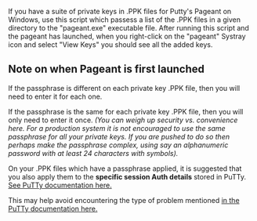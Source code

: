 If you have a suite of private keys in .PPK files for Putty's Pageant on Windows, use this script which passess a list of the .PPK files in a given directory to the "pageant.exe" executable file. After running this script and the pageant has launched, when you right-click on the "pageant" Systray icon and select "View Keys" you should see all the added keys.

## Note on when Pageant is first launched
If the passphrase is different on each private key .PPK file, then you will need to enter it for each one. 

If the passphrase is the same for each private key .PPK file, then you will only need to enter it once.
_(You can weigh up security vs. convenience here. For a production system it is not encouraged to use the same passphrase for all your private keys. If you are pushed to do so then perhaps make the passphrase complex, using say an alphanumeric password with at least 24 characters with symbols)._

On your .PPK files which have a passphrase applied, it is suggested that you also apply them to the **specific session Auth details** stored in PuTTy.
[See PuTTy documentation here.](https://documentation.help/PuTTY/config-ssh-privkey.html#S4.22.8)

This may help avoid encountering the type of problem mentioned [in the PuTTy documentation here.](https://documentation.help/PuTTY/errors-toomanyauth.html)
